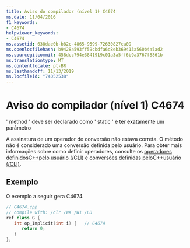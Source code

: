 ```yaml
---
title: Aviso do compilador (nível 1) C4674
ms.date: 11/04/2016
f1_keywords:
- C4674
helpviewer_keywords:
- C4674
ms.assetid: 638dae0b-b82c-4865-9599-72630827ca09
ms.openlocfilehash: b9428a593ff59cbdfa6d8eb369413a560b4a5ad2
ms.sourcegitcommit: 458dcc794e3841919c01a3a5ff6b9a3767f8861b
ms.translationtype: MT
ms.contentlocale: pt-BR
ms.lasthandoff: 11/13/2019
ms.locfileid: "74052538"
---
```

# <a name="compiler-warning-level-1-c4674"></a>Aviso do compilador (nível 1) C4674

' method ' deve ser declarado como ' static ' e ter exatamente um parâmetro

A assinatura de um operador de conversão não estava correta. O método não é considerado uma conversão definida pelo usuário. Para obter mais informações sobre como definir operadores, consulte os [operadores definidosC++pelo usuário (/CLI)](../../dotnet/user-defined-operators-cpp-cli.md) e [conversões definidas peloC++usuário (/CLI)](../../dotnet/user-defined-conversions-cpp-cli.md).

## <a name="example"></a>Exemplo

O exemplo a seguir gera C4674.

```cpp
// C4674.cpp
// compile with: /clr /WX /W1 /LD
ref class G {
   int op_Implicit(int i) {   // C4674
      return 0;
   }
};
```
